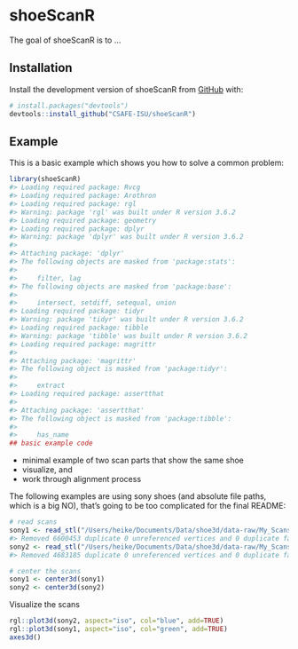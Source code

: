 
<!-- README.md is generated from README.Rmd. Please edit that file -->

# shoeScanR

<!-- badges: start -->

<!-- badges: end -->

The goal of shoeScanR is to …

## Installation

Install the development version of shoeScanR from
[GitHub](https://github.com/) with:

``` r
# install.packages("devtools")
devtools::install_github("CSAFE-ISU/shoeScanR")
```

## Example

This is a basic example which shows you how to solve a common problem:

``` r
library(shoeScanR)
#> Loading required package: Rvcg
#> Loading required package: Arothron
#> Loading required package: rgl
#> Warning: package 'rgl' was built under R version 3.6.2
#> Loading required package: geometry
#> Loading required package: dplyr
#> Warning: package 'dplyr' was built under R version 3.6.2
#> 
#> Attaching package: 'dplyr'
#> The following objects are masked from 'package:stats':
#> 
#>     filter, lag
#> The following objects are masked from 'package:base':
#> 
#>     intersect, setdiff, setequal, union
#> Loading required package: tidyr
#> Warning: package 'tidyr' was built under R version 3.6.2
#> Loading required package: tibble
#> Warning: package 'tibble' was built under R version 3.6.2
#> Loading required package: magrittr
#> 
#> Attaching package: 'magrittr'
#> The following object is masked from 'package:tidyr':
#> 
#>     extract
#> Loading required package: assertthat
#> 
#> Attaching package: 'assertthat'
#> The following object is masked from 'package:tibble':
#> 
#>     has_name
## basic example code
```

  - minimal example of two scan parts that show the same shoe
  - visualize, and
  - work through alignment process

The following examples are using sony shoes (and absolute file paths,
which is a big NO), that’s going to be too complicated for the final
README:

``` r
# read scans
sony1 <- read_stl("/Users/heike/Documents/Data/shoe3d/data-raw/My_Scans/Asic06_03_19.stl")
#> Removed 6600453 duplicate 0 unreferenced vertices and 0 duplicate faces
sony2 <- read_stl("/Users/heike/Documents/Data/shoe3d/data-raw/My_Scans/SonyL_20190702.stl")
#> Removed 4683185 duplicate 0 unreferenced vertices and 0 duplicate faces

# center the scans
sony1 <- center3d(sony1)
sony2 <- center3d(sony2)
```

Visualize the scans

``` r
rgl::plot3d(sony2, aspect="iso", col="blue", add=TRUE)
rgl::plot3d(sony1, aspect="iso", col="green", add=TRUE)
axes3d()
```
